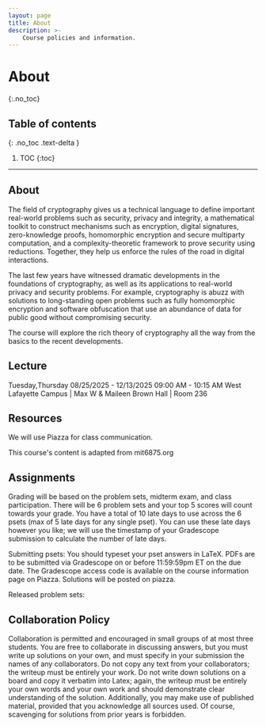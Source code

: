 ```yaml
---
layout: page
title: About
description: >-
    Course policies and information.
---
```


# About
{:.no_toc}

## Table of contents
{: .no_toc .text-delta }

1. TOC
{:toc}

---

## About

The field of cryptography gives us a technical language to define important real-world problems such as security, privacy and integrity, a mathematical toolkit to construct mechanisms such as encryption, digital signatures, zero-knowledge proofs, homomorphic encryption and secure multiparty computation, and a complexity-theoretic framework to prove security using reductions. Together, they help us enforce the rules of the road in digital interactions.

The last few years have witnessed dramatic developments in the foundations of cryptography, as well as its applications to real-world privacy and security problems. For example, cryptography is abuzz with solutions to long-standing open problems such as fully homomorphic encryption and software obfuscation that use an abundance of data for public good without compromising security.

The course will explore the rich theory of cryptography all the way from the basics to the recent developments.

## Lecture

Tuesday,Thursday
08/25/2025 - 12/13/2025
09:00 AM - 10:15 AM
West Lafayette Campus | Max W & Maileen Brown Hall | Room 236

## Resources

We will use Piazza for class communication.

This course's content is adapted from mit6875.org

## Assignments

Grading will be based on the problem sets, midterm exam, and class participation. There will be 6 problem sets and your top 5 scores will count towards your grade. You have a total of 10 late days to use across the 6 psets (max of 5 late days for any single pset). You can use these late days however you like; we will use the timestamp of your Gradescope submission to calculate the number of late days.

Submitting psets:
You should typeset your pset answers in LaTeX.
PDFs are to be submitted via Gradescope on or before 11:59:59pm ET on the due date. The Gradescope access code is available on the course information page on Piazza.
Solutions will be posted on piazza.

Released problem sets:

## Collaboration Policy
Collaboration is permitted and encouraged in small groups of at most three students. You are free to collaborate in discussing answers, but you must write up solutions on your own, and must specify in your submission the names of any collaborators. Do not copy any text from your collaborators; the writeup must be entirely your work. Do not write down solutions on a board and copy it verbatim into Latex; again, the writeup must be entirely your own words and your own work and should demonstrate clear understanding of the solution. Additionally, you may make use of published material, provided that you acknowledge all sources used. Of course, scavenging for solutions from prior years is forbidden.